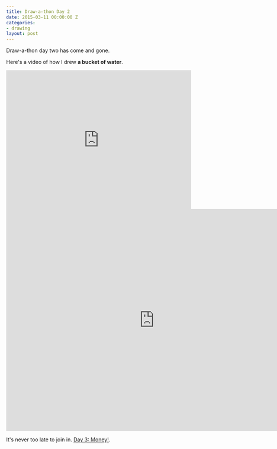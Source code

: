```yaml
---
title: Draw-a-thon Day 2
date: 2015-03-11 00:00:00 Z
categories:
- drawing
layout: post
---
```


Draw-a-thon day two has come and gone.

Here's a video of how I drew **a bucket of water**.

<iframe src="https://player.vimeo.com/video/121944587" width="500" height="375" frameborder="0" webkitallowfullscreen mozallowfullscreen allowfullscreen class="show-on-mobile"></iframe>

<iframe src="https://player.vimeo.com/video/121944587" width="800" height="600" frameborder="0" webkitallowfullscreen mozallowfullscreen allowfullscreen class="show-on-phablet"></iframe>

It's never too late to join in. <a href="/drawathon-day-3">Day 3: Money!</a>.
